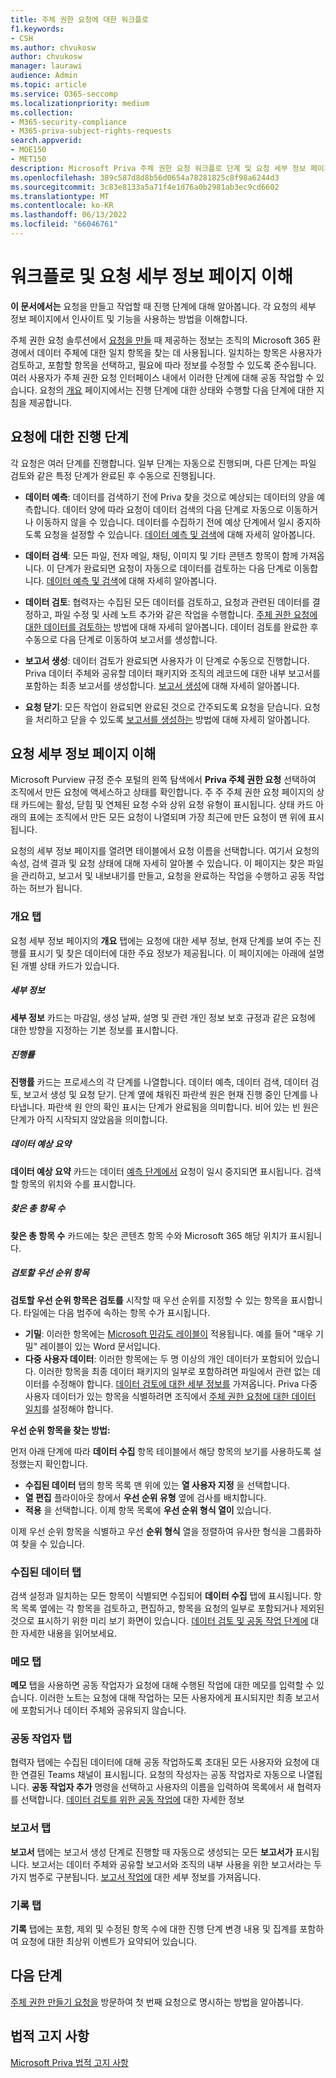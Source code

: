 ```yaml
---
title: 주체 권한 요청에 대한 워크플로
f1.keywords:
- CSH
ms.author: chvukosw
author: chvukosw
manager: laurawi
audience: Admin
ms.topic: article
ms.service: O365-seccomp
ms.localizationpriority: medium
ms.collection:
- M365-security-compliance
- M365-priva-subject-rights-requests
search.appverid:
- MOE150
- MET150
description: Microsoft Priva 주체 권한 요청 워크플로 단계 및 요청 세부 정보 페이지를 이해합니다.
ms.openlocfilehash: 389c587d8d8b56d0654a78281825c8f98a6244d3
ms.sourcegitcommit: 3c83e8133a5a71f4e1d76a0b2981ab3ec9cd6602
ms.translationtype: MT
ms.contentlocale: ko-KR
ms.lasthandoff: 06/13/2022
ms.locfileid: "66046761"
---
```

# <a name="understand-the-workflow-and-request-details-pages"></a>워크플로 및 요청 세부 정보 페이지 이해

**이 문서에서는** 요청을 만들고 작업할 때 진행 단계에 대해 알아봅니다. 각 요청의 세부 정보 페이지에서 인사이트 및 기능을 사용하는 방법을 이해합니다.

주체 권한 요청 솔루션에서 [요청을 만들](subject-rights-requests-create.md) 때 제공하는 정보는 조직의 Microsoft 365 환경에서 데이터 주체에 대한 일치 항목을 찾는 데 사용됩니다. 일치하는 항목은 사용자가 검토하고, 포함할 항목을 선택하고, 필요에 따라 정보를 수정할 수 있도록 준수됩니다. 여러 사용자가 주체 권한 요청 인터페이스 내에서 이러한 단계에 대해 공동 작업할 수 있습니다. 요청의 [개요](#overview-tab) 페이지에서는 진행 단계에 대한 상태와 수행할 다음 단계에 대한 지침을 제공합니다.

## <a name="progress-stages-for-requests"></a>요청에 대한 진행 단계

각 요청은 여러 단계를 진행합니다. 일부 단계는 자동으로 진행되며, 다른 단계는 파일 검토와 같은 특정 단계가 완료된 후 수동으로 진행됩니다.

- **데이터 예측**: 데이터를 검색하기 전에 Priva 찾을 것으로 예상되는 데이터의 양을 예측합니다. 데이터 양에 따라 요청이 데이터 검색의 다음 단계로 자동으로 이동하거나 이동하지 않을 수 있습니다. 데이터를 수집하기 전에 예상 단계에서 일시 중지하도록 요청을 설정할 수 있습니다. [데이터 예측 및 검색](subject-rights-requests-data-retrieval.md)에 대해 자세히 알아봅니다.

- **데이터 검색**: 모든 파일, 전자 메일, 채팅, 이미지 및 기타 콘텐츠 항목이 함께 가져옵니다. 이 단계가 완료되면 요청이 자동으로 데이터를 검토하는 다음 단계로 이동합니다. [데이터 예측 및 검색](subject-rights-requests-data-retrieval.md)에 대해 자세히 알아봅니다.

- **데이터 검토**: 협력자는 수집된 모든 데이터를 검토하고, 요청과 관련된 데이터를 결정하고, 파일 수정 및 사례 노트 추가와 같은 작업을 수행합니다. [주체 권한 요청에 대한 데이터를 검토하는](subject-rights-requests-data-review.md) 방법에 대해 자세히 알아봅니다. 데이터 검토를 완료한 후 수동으로 다음 단계로 이동하여 보고서를 생성합니다.

- **보고서 생성**: 데이터 검토가 완료되면 사용자가 이 단계로 수동으로 진행합니다. Priva 데이터 주체와 공유할 데이터 패키지와 조직의 레코드에 대한 내부 보고서를 포함하는 최종 보고서를 생성합니다. [보고서 생성](subject-rights-requests-reports.md)에 대해 자세히 알아봅니다.

- **요청 닫기**: 모든 작업이 완료되면 완료된 것으로 간주되도록 요청을 닫습니다. 요청을 처리하고 닫을 수 있도록 [보고서를 생성하는](subject-rights-requests-reports.md) 방법에 대해 자세히 알아봅니다.

## <a name="understanding-the-request-details-page"></a>요청 세부 정보 페이지 이해

Microsoft Purview 규정 준수 포털의 왼쪽 탐색에서 **Priva 주체 권한 요청** 선택하여 조직에서 만든 요청에 액세스하고 상태를 확인합니다. 주 주 주체 권한 요청 페이지의 상태 카드에는 활성, 닫힘 및 연체된 요청 수와 상위 요청 유형이 표시됩니다. 상태 카드 아래의 표에는 조직에서 만든 모든 요청이 나열되며 가장 최근에 만든 요청이 맨 위에 표시됩니다.

요청의 세부 정보 페이지를 열려면 테이블에서 요청 이름을 선택합니다. 여기서 요청의 속성, 검색 결과 및 요청 상태에 대해 자세히 알아볼 수 있습니다. 이 페이지는 찾은 파일을 관리하고, 보고서 및 내보내기를 만들고, 요청을 완료하는 작업을 수행하고 공동 작업하는 허브가 됩니다.

### <a name="overview-tab"></a>개요 탭

요청 세부 정보 페이지의 **개요** 탭에는 요청에 대한 세부 정보, 현재 단계를 보여 주는 진행률 표시기 및 찾은 데이터에 대한 주요 정보가 제공됩니다. 이 페이지에는 아래에 설명된 개별 상태 카드가 있습니다.

##### <a name="details"></a>세부 정보

**세부 정보** 카드는 마감일, 생성 날짜, 설명 및 관련 개인 정보 보호 규정과 같은 요청에 대한 방향을 지정하는 기본 정보를 표시합니다.

##### <a name="progress"></a>진행률

**진행률** 카드는 프로세스의 각 단계를 나열합니다. 데이터 예측, 데이터 검색, 데이터 검토, 보고서 생성 및 요청 닫기. 단계 옆에 채워진 파란색 원은 현재 진행 중인 단계를 나타냅니다. 파란색 원 안의 확인 표시는 단계가 완료됨을 의미합니다. 비어 있는 빈 원은 단계가 아직 시작되지 않았음을 의미합니다.

##### <a name="data-estimate-summary"></a>데이터 예상 요약

**데이터 예상 요약** 카드는 데이터 [예측 단계에서](subject-rights-requests-data-retrieval.md#data-estimate) 요청이 일시 중지되면 표시됩니다. 검색할 항목의 위치와 수를 표시합니다.

##### <a name="total-number-of-items-found"></a>찾은 총 항목 수

**찾은 총 항목 수** 카드에는 찾은 콘텐츠 항목 수와 Microsoft 365 해당 위치가 표시됩니다.

##### <a name="priority-items-to-review"></a>검토할 우선 순위 항목

**검토할 우선 순위 항목은 검토를** 시작할 때 우선 순위를 지정할 수 있는 항목을 표시합니다. 타일에는 다음 범주에 속하는 항목 수가 표시됩니다.
- **기밀**: 이러한 항목에는 [Microsoft 민감도 레이블이](/microsoft-365/compliance/sensitivity-labels) 적용됩니다. 예를 들어 "매우 기밀" 레이블이 있는 Word 문서입니다. 
- **다중 사용자 데이터**: 이러한 항목에는 두 명 이상의 개인 데이터가 포함되어 있습니다. 이러한 항목을 최종 데이터 패키지의 일부로 포함하려면 파일에서 관련 없는 데이터를 수정해야 합니다. [데이터 검토에 대한 세부 정보를](subject-rights-requests-data-review.md) 가져옵니다. Priva 다중 사용자 데이터가 있는 항목을 식별하려면 조직에서 [주체 권한 요청에 대한 데이터 일치](subject-rights-requests-data-match.md)를 설정해야 합니다.

**우선 순위 항목을 찾는 방법:**

먼저 아래 단계에 따라 **데이터 수집** 항목 테이블에서 해당 항목의 보기를 사용하도록 설정했는지 확인합니다.

- **수집된 데이터** 탭의 항목 목록 맨 위에 있는 **열 사용자 지정** 을 선택합니다.
- **열 편집** 플라이아웃 창에서 **우선 순위 유형** 옆에 검사를 배치합니다.
- **적용** 을 선택합니다. 이제 항목 목록에 **우선 순위 형식 열이** 있습니다.

이제 우선 순위 항목을 식별하고 우선 **순위 형식** 열을 정렬하여 유사한 형식을 그룹화하여 찾을 수 있습니다.

### <a name="data-collected-tab"></a>수집된 데이터 탭

검색 설정과 일치하는 모든 항목이 식별되면 수집되어 **데이터 수집** 탭에 표시됩니다. 항목 목록 옆에는 각 항목을 검토하고, 편집하고, 항목을 요청의 일부로 포함되거나 제외된 것으로 표시하기 위한 미리 보기 화면이 있습니다. [데이터 검토 및 공동 작업 단계에](subject-rights-requests-data-review.md) 대한 자세한 내용을 읽어보세요.

### <a name="notes-tab"></a>메모 탭

**메모** 탭을 사용하면 공동 작업자가 요청에 대해 수행된 작업에 대한 메모를 입력할 수 있습니다. 이러한 노트는 요청에 대해 작업하는 모든 사용자에게 표시되지만 최종 보고서에 포함되거나 데이터 주체와 공유되지 않습니다.

### <a name="collaborators-tab"></a>공동 작업자 탭

협력자 탭에는 수집된 데이터에 대해 공동 작업하도록 초대된 모든 사용자와 요청에 대한 연결된 Teams 채널이 표시됩니다. 요청의 작성자는 공동 작업자로 자동으로 나열됩니다. **공동 작업자 추가** 명령을 선택하고 사용자의 이름을 입력하여 목록에서 새 협력자를 선택합니다. [데이터 검토를 위한 공동 작업에](subject-rights-requests-data-review.md#collaboration-for-data-review) 대한 자세한 정보

### <a name="reports-tab"></a>보고서 탭

**보고서** 탭에는 보고서 생성 단계로 진행할 때 자동으로 생성되는 모든 **보고서가** 표시됩니다. 보고서는 데이터 주체와 공유할 보고서와 조직의 내부 사용을 위한 보고서라는 두 가지 범주로 구분됩니다. [보고서 작업에](subject-rights-requests-reports.md) 대한 세부 정보를 가져옵니다.

### <a name="history-tab"></a>기록 탭

**기록** 탭에는 포함, 제외 및 수정된 항목 수에 대한 진행 단계 변경 내용 및 집계를 포함하여 요청에 대한 최상위 이벤트가 요약되어 있습니다.

## <a name="next-steps"></a>다음 단계

[주체 권한 만들기 요청을](subject-rights-requests-create.md) 방문하여 첫 번째 요청으로 명시하는 방법을 알아봅니다.

## <a name="legal-disclaimer"></a>법적 고지 사항

[Microsoft Priva 법적 고지 사항](priva-disclaimer.md)